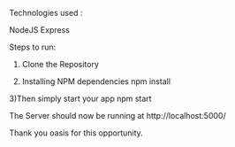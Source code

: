 Technologies used :

NodeJS
Express


Steps to run:

1) Clone the Repository

2) Installing NPM dependencies
npm install

3)Then simply start your app
npm start

The Server should now be running at http://localhost:5000/


Thank you oasis for this opportunity.

